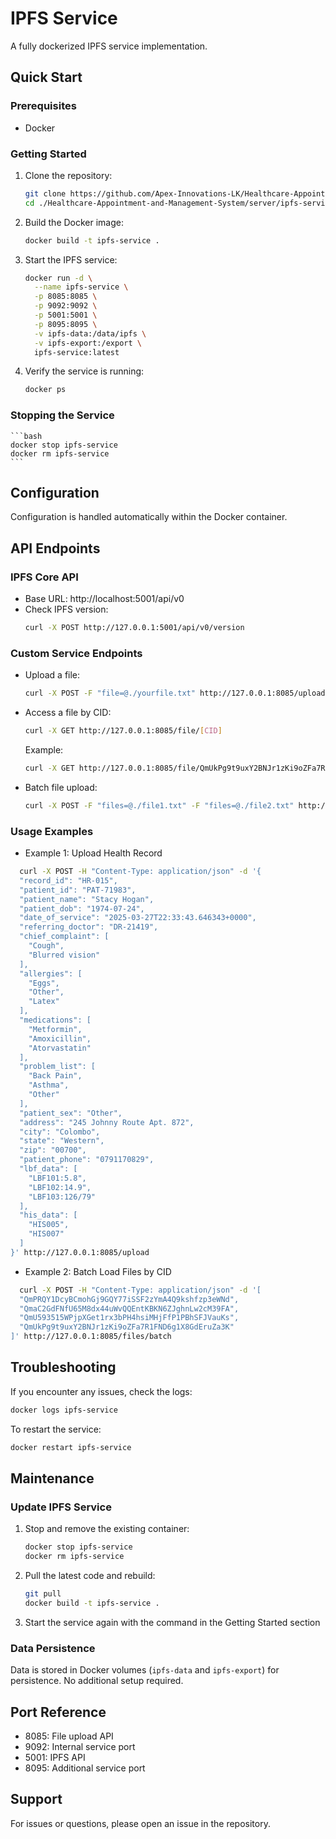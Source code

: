 # IPFS Service

A fully dockerized IPFS service implementation.

## Quick Start

### Prerequisites
- Docker

### Getting Started

1. Clone the repository:
   ```bash
   git clone https://github.com/Apex-Innovations-LK/Healthcare-Appointment-and-Management-System.git
   cd ./Healthcare-Appointment-and-Management-System/server/ipfs-service
   ```

2. Build the Docker image:
   ```bash
   docker build -t ipfs-service .
   ```

3. Start the IPFS service:
   ```bash
   docker run -d \
     --name ipfs-service \
     -p 8085:8085 \
     -p 9092:9092 \
     -p 5001:5001 \
     -p 8095:8095 \
     -v ipfs-data:/data/ipfs \
     -v ipfs-export:/export \
     ipfs-service:latest
   ```

4. Verify the service is running:
   ```bash
   docker ps
   ```

### Stopping the Service
    ```bash
    docker stop ipfs-service
    docker rm ipfs-service
    ```

## Configuration

Configuration is handled automatically within the Docker container.

## API Endpoints

### IPFS Core API
- Base URL: http://localhost:5001/api/v0
- Check IPFS version: 
  ```bash
  curl -X POST http://127.0.0.1:5001/api/v0/version
  ```

### Custom Service Endpoints
- Upload a file: 
  ```bash
  curl -X POST -F "file=@./yourfile.txt" http://127.0.0.1:8085/upload
  ```
- Access a file by CID:
  ```bash
  curl -X GET http://127.0.0.1:8085/file/[CID]
  ```
  Example:
  ```bash
  curl -X GET http://127.0.0.1:8085/file/QmUkPg9t9uxY2BNJr1zKi9oZFa7R1FND6g1X8GdEruZa3K
  ```
- Batch file upload:
  ```bash
  curl -X POST -F "files=@./file1.txt" -F "files=@./file2.txt" http://127.0.0.1:8085/files/batch
  ```
### Usage Examples
- Example 1: Upload Health Record
```bash
  curl -X POST -H "Content-Type: application/json" -d '{
  "record_id": "HR-015",
  "patient_id": "PAT-71983",
  "patient_name": "Stacy Hogan",
  "patient_dob": "1974-07-24",
  "date_of_service": "2025-03-27T22:33:43.646343+0000",
  "referring_doctor": "DR-21419",
  "chief_complaint": [
    "Cough",
    "Blurred vision"
  ],
  "allergies": [
    "Eggs",
    "Other",
    "Latex"
  ],
  "medications": [
    "Metformin",
    "Amoxicillin",
    "Atorvastatin"
  ],
  "problem_list": [
    "Back Pain",
    "Asthma",
    "Other"
  ],
  "patient_sex": "Other",
  "address": "245 Johnny Route Apt. 872",
  "city": "Colombo",
  "state": "Western",
  "zip": "00700",
  "patient_phone": "0791170829",
  "lbf_data": [
    "LBF101:5.8",
    "LBF102:14.9",
    "LBF103:126/79"
  ],
  "his_data": [
    "HIS005",
    "HIS007"
  ]
}' http://127.0.0.1:8085/upload 
```

- Example 2: Batch Load Files by CID
``` bash
  curl -X POST -H "Content-Type: application/json" -d '[
  "QmPRQY1DcyBCmohGj9GQY77iSSF2zYmA4Q9kshfzp3eWNd", 
  "QmaC2GdFNfU65M8dx44uWvQQEntKBKN6ZJghnLw2cM39FA", 
  "QmU593515WPjpXGet1rx3bPH4hsiMHjFfP1PBhSFJVauKs", 
  "QmUkPg9t9uxY2BNJr1zKi9oZFa7R1FND6g1X8GdEruZa3K"
]' http://127.0.0.1:8085/files/batch
```

## Troubleshooting

If you encounter any issues, check the logs:
```bash
docker logs ipfs-service
```

To restart the service:
```bash
docker restart ipfs-service
```

## Maintenance

### Update IPFS Service
1. Stop and remove the existing container:
   ```bash
   docker stop ipfs-service
   docker rm ipfs-service
   ```
2. Pull the latest code and rebuild:
   ```bash
   git pull
   docker build -t ipfs-service .
   ```
3. Start the service again with the command in the Getting Started section

### Data Persistence
Data is stored in Docker volumes (`ipfs-data` and `ipfs-export`) for persistence. No additional setup required.

## Port Reference
- 8085: File upload API
- 9092: Internal service port
- 5001: IPFS API
- 8095: Additional service port

## Support

For issues or questions, please open an issue in the repository.

